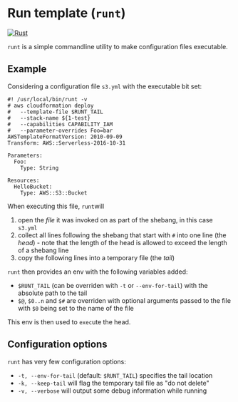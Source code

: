 # Run template (`runt`)

[![Rust](https://github.com/yawn/runt/actions/workflows/rust.yml/badge.svg)](https://github.com/yawn/runt/actions/workflows/rust.yml)

`runt` is a simple commandline utility to make configuration files executable. 

## Example

Considering a configuration file `s3.yml` with the executable bit set:

```
#! /usr/local/bin/runt -v
# aws cloudformation deploy
#   --template-file $RUNT_TAIL
#   --stack-name ${1-test}
#   --capabilities CAPABILITY_IAM
#   --parameter-overrides Foo=bar
AWSTemplateFormatVersion: 2010-09-09
Transform: AWS::Serverless-2016-10-31

Parameters:
  Foo:
    Type: String

Resources:
  HelloBucket:
    Type: AWS::S3::Bucket
```

When executing this file, `runt`will

1. open the _file_ it was invoked on as part of the shebang, in this case `s3.yml`
2. collect all lines following the shebang that start with `#` into one line (the _head_) - note that the length of the head is allowed to exceed the length of a shebang line 
3. copy the following lines into a temporary file (the _tail_)

`runt` then provides an env with the following variables added:

* `$RUNT_TAIL` (can be overriden with `-t` or `--env-for-tail`) with the absolute path to the tail
* `$@`, `$0..n` and `$#` are overriden with optional arguments passed to the file with `$0` being set to the name of the file  

This env is then used to `exec`ute the head.

## Configuration options

`runt` has very few configuration options:

* `-t, --env-for-tail` (default: `$RUNT_TAIL`) specifies the tail location
* `-k, --keep-tail` will flag the temporary tail file as "do not delete"
* `-v, --verbose` will output some debug information while running
